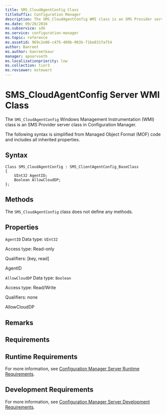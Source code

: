 ```yaml
---
title: SMS_CloudAgentConfig Class
titleSuffix: Configuration Manager
description: The SMS_CloudAgentConfig WMI class is an SMS Provider server class in Configuration Manager.
ms.date: 09/20/2016
ms.subservice: sdk
ms.service: configuration-manager
ms.topic: reference
ms.assetid: 969c2e06-c475-409b-903b-71be831fa754
author: Banreet
ms.author: banreetkaur
manager: apoorvseth
ms.localizationpriority: low
ms.collection: tier3
ms.reviewer: mstewart
---
```


# SMS_CloudAgentConfig Server WMI Class

The `SMS_CloudAgentConfig` Windows Management Instrumentation (WMI) class is an SMS Provider server class in Configuration Manager.

 The following syntax is simplified from Managed Object Format (MOF) code and includes all inherited properties.

## Syntax

```
Class SMS_CloudAgentConfig : SMS_ClientAgentConfig_BaseClass
{
    UInt32 AgentID;
    Boolean AllowCloudDP;
};
```

## Methods
 The `SMS_CloudAgentConfig` class does not define any methods.

## Properties
 `AgentID`
 Data type: `UInt32`

 Access type: Read-only

 Qualifiers: [key, read]

 AgentID

 `AllowCloudDP`
 Data type: `Boolean`

 Access type: Read/Write

 Qualifiers: none

 AllowCloudDP

## Remarks

## Requirements

## Runtime Requirements
 For more information, see [Configuration Manager Server Runtime Requirements](../../../../../develop/core/reqs/server-runtime-requirements.md).

## Development Requirements
 For more information, see [Configuration Manager Server Development Requirements](../../../../../develop/core/reqs/server-development-requirements.md).
